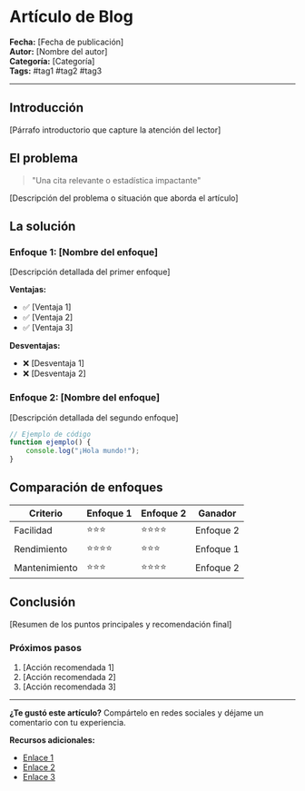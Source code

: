 # Artículo de Blog

**Fecha:** [Fecha de publicación]  
**Autor:** [Nombre del autor]  
**Categoría:** [Categoría]  
**Tags:** #tag1 #tag2 #tag3

---

## Introducción

[Párrafo introductorio que capture la atención del lector]

## El problema

> "Una cita relevante o estadística impactante"

[Descripción del problema o situación que aborda el artículo]

## La solución

### Enfoque 1: [Nombre del enfoque]

[Descripción detallada del primer enfoque]

**Ventajas:**
- ✅ [Ventaja 1]
- ✅ [Ventaja 2]
- ✅ [Ventaja 3]

**Desventajas:**
- ❌ [Desventaja 1]
- ❌ [Desventaja 2]

### Enfoque 2: [Nombre del enfoque]

[Descripción detallada del segundo enfoque]

```javascript
// Ejemplo de código
function ejemplo() {
    console.log("¡Hola mundo!");
}
```

## Comparación de enfoques

| Criterio | Enfoque 1 | Enfoque 2 | Ganador |
|----------|-----------|-----------|---------|
| Facilidad | ⭐⭐⭐ | ⭐⭐⭐⭐ | Enfoque 2 |
| Rendimiento | ⭐⭐⭐⭐ | ⭐⭐⭐ | Enfoque 1 |
| Mantenimiento | ⭐⭐⭐ | ⭐⭐⭐⭐ | Enfoque 2 |

## Conclusión

[Resumen de los puntos principales y recomendación final]

### Próximos pasos

1. [Acción recomendada 1]
2. [Acción recomendada 2]
3. [Acción recomendada 3]

---

**¿Te gustó este artículo?** Compártelo en redes sociales y déjame un comentario con tu experiencia.

**Recursos adicionales:**
- [Enlace 1](https://ejemplo.com)
- [Enlace 2](https://ejemplo.com)
- [Enlace 3](https://ejemplo.com)
